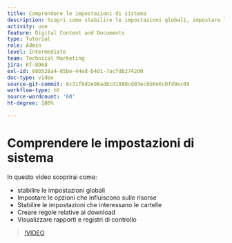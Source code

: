 ```yaml
---
title: Comprendere le impostazioni di sistema
description: Scopri come stabilire le impostazioni globali, impostare le opzioni delle risorse, stabilire le impostazioni delle cartelle, definire le regole di download e visualizzare i rapporti e i registri di controllo in [!UICONTROL Workfront DAM].
activity: use
feature: Digital Content and Documents
type: Tutorial
role: Admin
level: Intermediate
team: Technical Marketing
jira: KT-8968
exl-id: 88b528a4-85be-44ed-b4d1-7acfdb2742d0
doc-type: video
source-git-commit: 6c31f8d2e98ad8cd1880cd03ec0b0e6c0fd9ec09
workflow-type: ht
source-wordcount: '60'
ht-degree: 100%

---
```


# Comprendere le impostazioni di sistema

In questo video scoprirai come:

* stabilire le impostazioni globali
* Impostare le opzioni che influiscono sulle risorse
* Stabilire le impostazioni che interessano le cartelle
* Creare regole relative ai download
* Visualizzare rapporti e registri di controllo

>[!VIDEO](https://video.tv.adobe.com/v/335231/?quality=12&learn=on)
